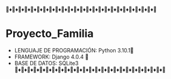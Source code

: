 🔸♦🔸♦🔸♦🔸♦🔸♦🔸♦🔸♦🔸♦🔸♦🔸♦🔸♦🔸♦🔸♦🔸♦🔸♦🔸♦🔸♦🔸♦🔸♦🔸♦🔸♦🔸♦🔸♦🔸♦🔸
# Proyecto_Familia
* LENGUAJE DE PROGRAMACIÓN: Python 3.10.1🐍
* FRAMEWORK: Django 4.0.4 🦄
* BASE DE DATOS: SQLite3 
🔸♦🔸♦🔸♦🔸♦🔸♦🔸♦🔸♦🔸♦🔸♦🔸♦🔸♦🔸♦🔸♦🔸♦🔸♦🔸♦🔸♦🔸♦🔸♦🔸♦🔸♦🔸♦🔸♦🔸♦🔸
